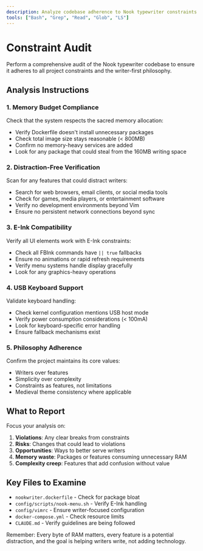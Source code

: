 ```yaml
---
description: Analyze codebase adherence to Nook typewriter constraints and philosophy
tools: ["Bash", "Grep", "Read", "Glob", "LS"]
---
```


# Constraint Audit

Perform a comprehensive audit of the Nook typewriter codebase to ensure it adheres to all project constraints and the writer-first philosophy.

## Analysis Instructions

### 1. Memory Budget Compliance
Check that the system respects the sacred memory allocation:
- Verify Dockerfile doesn't install unnecessary packages
- Check total image size stays reasonable (< 800MB)
- Confirm no memory-heavy services are added
- Look for any package that could steal from the 160MB writing space

### 2. Distraction-Free Verification
Scan for any features that could distract writers:
- Search for web browsers, email clients, or social media tools
- Check for games, media players, or entertainment software
- Verify no development environments beyond Vim
- Ensure no persistent network connections beyond sync

### 3. E-Ink Compatibility
Verify all UI elements work with E-Ink constraints:
- Check all FBInk commands have `|| true` fallbacks
- Ensure no animations or rapid refresh requirements
- Verify menu systems handle display gracefully
- Look for any graphics-heavy operations

### 4. USB Keyboard Support
Validate keyboard handling:
- Check kernel configuration mentions USB host mode
- Verify power consumption considerations (< 100mA)
- Look for keyboard-specific error handling
- Ensure fallback mechanisms exist

### 5. Philosophy Adherence
Confirm the project maintains its core values:
- Writers over features
- Simplicity over complexity
- Constraints as features, not limitations
- Medieval theme consistency where applicable

## What to Report

Focus your analysis on:
1. **Violations**: Any clear breaks from constraints
2. **Risks**: Changes that could lead to violations
3. **Opportunities**: Ways to better serve writers
4. **Memory waste**: Packages or features consuming unnecessary RAM
5. **Complexity creep**: Features that add confusion without value

## Key Files to Examine

- `nookwriter.dockerfile` - Check for package bloat
- `config/scripts/nook-menu.sh` - Verify E-Ink handling
- `config/vimrc` - Ensure writer-focused configuration
- `docker-compose.yml` - Check resource limits
- `CLAUDE.md` - Verify guidelines are being followed

Remember: Every byte of RAM matters, every feature is a potential distraction, and the goal is helping writers write, not adding technology.